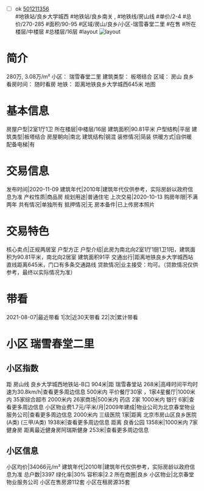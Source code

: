 - [ ] ok [501211356](https://bj.5i5j.com/ershoufang/501211356.html)  
 #地铁站/良乡大学城西 #地铁站/良乡南关 ,  #地铁线/房山线
#单价/2-4 #总价/270-285 #面积/90-95   #区域/房山/良乡/小区-瑞雪春堂二里 #在售 #所在楼层/中楼层 #总楼层/16层 #layout 
![layout](http://image2a.5i5j.com/scm/HOUSE_CUSTOMER/a2f1ecf8f89f4e5b983cd2ad5e882020.jpg_P5.jpg) 
# 简介 
 280万,  3.08万/m² 
小区： 瑞雪春堂二里
建筑类型： 板塔结合
区域： 房山 良乡
看房时间： 随时看房
地铁： 距离地铁良乡大学城西645米 地图
# 基本信息 
 房屋户型|2室1厅1卫
所在楼层|中楼层/16层
建筑面积|90.81平米
户型结构|平层
建筑类型|板塔结合
房屋朝向|南北
建筑结构|钢混
装修情况|简装
供暖方式|自供暖
配备电梯|有
# 交易信息 
 发布时间|2020-11-09
建筑年代|2010年|建筑年代仅供参考，实际房龄以政府信息为准
产权性质|商品房
规划用途|普通住宅
上次交易|2020-10-13
购房年限|不满两年
共有情况|单独所有
抵押情况|无
房本备件|已上传房本照片
# 交易特色 
 核心卖点|正规两居室  户型方正
户型介绍|此房为南北向2室1厅1厨1卫1阳，建筑面积为90.81平米，南北向2居室 建筑面积91平
交通出行|距离地铁良乡大学城西站直线距离645米，门口有多条交通路线
贷款情况|业主接受：均可。（贷款情况仅供参考，最终以实际情况为准）
# 带看 
 2021-08-07|最近带看	 1|次|近30天带看	 22|次|累计带看
# 小区 瑞雪春堂二里
## 小区指数 
 距 房山线 良乡大学城西地铁站-B口 904米|距 瑞雪春堂站 268米|高峰时间平均时速为30.8km/h|查看更多周边信息
500米内 平价餐厅30家 ，1家4星餐厅|1000米内 35家综合超市
2000米内 26家商场|500米内 药店 2家
1000米内 银行 6家|查看更多周边信息
小区物业费1.7元/平米/月|2009年建成|物业公司为北京春堂物业服务公司|查看更多周边信息
2000米内 三级医院 1家|距离 北京市房山区良乡医院(A类) (三甲/A类) 1938米|查看更多周边信息
距离 良香公园 1358米|1000米内 7家 健身房
距离最近健身房阿瑞斯健身 253米|查看更多周边信息
## 小区信息 
 小区均价|34066元/m²
建筑年代|2010年|建筑年代仅供参考，实际房龄以政府信息为准
总户数|3397
绿化率|30%
容积率|2.2
所在商圈|良乡
小区物业|北京春堂物业服务公司
小区在售房源112套
小区在租房源35套
